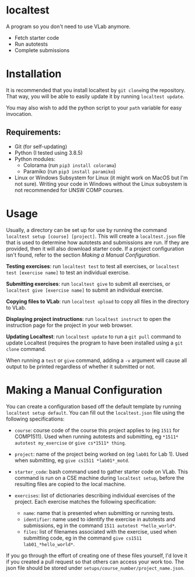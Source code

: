 # localtest

A program so you don't need to use VLab anymore.
 - Fetch starter code
 - Run autotests
 - Complete submissions

# Installation

It is recommended that you install localtest by `git clone`ing the repository. That way, you will be able to easily update it by running `localtest update`.

You may also wish to add the python script to your `path` variable for easy invocation.

## Requirements:
* Git (for self-updating)
* Python (I tested using 3.8.5)
* Python modules:
  * Colorama (run `pip3 install colorama`)
  * Paramiko (run `pip3 install paramiko`)
* Linux or Windows Subsystem for Linux (it might work on MacOS but I'm not sure). Writing your code in Windows without the Linux subsystem is not recommended for UNSW COMP courses.

# Usage

Usually, a directory can be set up for use by running the command 
`localtest setup [course] [project]`. This will create a 
`localtest.json` file that is used to determine how autotests and 
submissions are run. If they are provided, then it will also 
download starter code. If a project configuration isn't found, refer 
to the section *Making a Manual Configuration*.

**Testing exercises**: run `localtest test` to test all exercises, or `localtest test [exercise name]` to test an individual exercise.

**Submitting exercises**: run `localtest give` to submit all exercises, or `localtest give [exercise name]` to submit an individual exercise.

**Copying files to VLab**: run `localtest upload` to copy all files in the directory to VLab.

**Displaying project instructions**: run `localtest instruct` to open the instruction page for the project in your web browser.

**Updating Localtest**: run `localtest update` to run a `git pull` command to update Localtest (requires the program to have been installed using a `git clone` command.

When running a `test` or `give` command, adding a `-v` argument will cause all output to be printed regardless of whether it submitted or not.

# Making a Manual Configuration

You can create a configuration based off the default template by 
running `localtest setup default`. You can fill out the 
`localtest.json` file using the following specifications:

* `course`: course code of the course this project applies to (eg 
`1511` for COMP1511). Used when running autotests and submitting, eg
 `*1511* autotest my_exercise` or `give cs*1511* thing`.

* `project`: name of the project being worked on (eg `lab01` for Lab
 1). Used when submitting, eg `give cs1511 *lab01*_motd`.

* `starter_code`: bash command used to gather starter code on VLab. 
This command is run on a CSE machine during `localtest setup`, 
before the resulting files are copied to the local machine.

* `exercises`: list of dictionaries describing individual exercises of the project. Each exercise matches the following specification:

   * `name`: name that is presented when submitting or running tests.
   * `identifier`: name used to identify the exercise in autotests and submissions, eg in the command `1511 autotest *hello_world*`.
   * `files`: list of filenames associated with the exercise, used when submitting code, eg in the command `give cs1511 lab01_*hello_world*`.

If you go through the effort of creating one of these files yourself, I'd love it if you created a pull request so that others can access your work too. The json file should be stored under `setups/course_number/project_name.json`.
